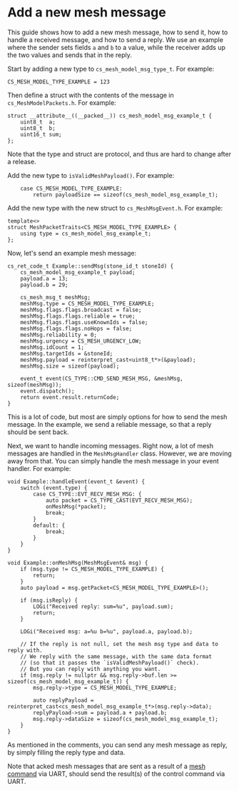 # Add a new mesh message

This guide shows how to add a new mesh message, how to send it, how to handle a received message, and how to send a reply.
We use an example where the sender sets fields `a` and `b` to a value, while the receiver adds up the two values and sends that in the reply.

Start by adding a new type to `cs_mesh_model_msg_type_t`. For example:
```
CS_MESH_MODEL_TYPE_EXAMPLE = 123
```

Then define a struct with the contents of the message in `cs_MeshModelPackets.h`. For example:
```
struct __attribute__((__packed__)) cs_mesh_model_msg_example_t {
	uint8_t  a;
	uint8_t  b;
	uint16_t sum;
};
```

Note that the type and struct are protocol, and thus are hard to change after a release.

Add the new type to `isValidMeshPayload()`. For example:
```
	case CS_MESH_MODEL_TYPE_EXAMPLE:
		return payloadSize == sizeof(cs_mesh_model_msg_example_t);
```

Add the new type with the new struct to `cs_MeshMsgEvent.h`. For example:
```
template<>
struct MeshPacketTraits<CS_MESH_MODEL_TYPE_EXAMPLE> {
	using type = cs_mesh_model_msg_example_t;
};
```

Now, let's send an example mesh message:
```
cs_ret_code_t Example::sendMsg(stone_id_t stoneId) {
	cs_mesh_model_msg_example_t payload;
	payload.a = 13;
	payload.b = 29;

	cs_mesh_msg_t meshMsg;
	meshMsg.type = CS_MESH_MODEL_TYPE_EXAMPLE;
	meshMsg.flags.flags.broadcast = false;
	meshMsg.flags.flags.reliable = true;
	meshMsg.flags.flags.useKnownIds = false;
	meshMsg.flags.flags.noHops = false;
	meshMsg.reliability = 0;
	meshMsg.urgency = CS_MESH_URGENCY_LOW;
	meshMsg.idCount = 1;
	meshMsg.targetIds = &stoneId;
	meshMsg.payload = reinterpret_cast<uint8_t*>(&payload);
	meshMsg.size = sizeof(payload);

	event_t event(CS_TYPE::CMD_SEND_MESH_MSG, &meshMsg, sizeof(meshMsg));
	event.dispatch();
	return event.result.returnCode;
}
```
This is a lot of code, but most are simply options for how to send the mesh message.
In the example, we send a reliable message, so that a reply should be sent back.


Next, we want to handle incoming messages.
Right now, a lot of mesh messages are handled in the `MeshMsgHandler` class. However, we are moving away from that. You can simply handle the mesh message in your event handler. For example:
```
void Example::handleEvent(event_t &event) {
	switch (event.type) {
		case CS_TYPE::EVT_RECV_MESH_MSG: {
			auto packet = CS_TYPE_CAST(EVT_RECV_MESH_MSG);
			onMeshMsg(*packet);
			break;
		}
		default: {
			break;
		}
	}
}

void Example::onMeshMsg(MeshMsgEvent& msg) {
	if (msg.type != CS_MESH_MODEL_TYPE_EXAMPLE) {
		return;
	}
	auto payload = msg.getPacket<CS_MESH_MODEL_TYPE_EXAMPLE>();

	if (msg.isReply) {
		LOGi("Received reply: sum=%u", payload.sum);
		return;
	}

	LOGi("Received msg: a=%u b=%u", payload.a, payload.b);

	// If the reply is not null, set the mesh msg type and data to reply with.
	// We reply with the same message, with the same data format
	// (so that it passes the `isValidMeshPayload()` check).
	// But you can reply with anything you want.
	if (msg.reply != nullptr && msg.reply->buf.len >= sizeof(cs_mesh_model_msg_example_t)) {
		msg.reply->type = CS_MESH_MODEL_TYPE_EXAMPLE;

		auto replyPayload = reinterpret_cast<cs_mesh_model_msg_example_t*>(msg.reply->data);
		replyPayload->sum = payload.a + payload.b;
		msg.reply->dataSize = sizeof(cs_mesh_model_msg_example_t);
	}
}

```
As mentioned in the comments, you can send any mesh message as reply, by simply filling the reply type and data.

Note that acked mesh messages that are sent as a result of a [mesh command](../protocol/PROTOCOL.md#mesh-command-packet) via UART, should send the result(s) of the control command via UART.
